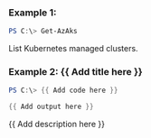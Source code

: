 ### Example 1:
```powershell
PS C:\> Get-AzAks

```

List Kubernetes managed clusters.

### Example 2: {{ Add title here }}
```powershell
PS C:\> {{ Add code here }}

{{ Add output here }}
```

{{ Add description here }}

